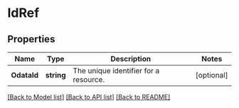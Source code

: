# IdRef

## Properties
Name | Type | Description | Notes
------------ | ------------- | ------------- | -------------
**OdataId** | **string** | The unique identifier for a resource. | [optional] 

[[Back to Model list]](../README.md#documentation-for-models) [[Back to API list]](../README.md#documentation-for-api-endpoints) [[Back to README]](../README.md)


